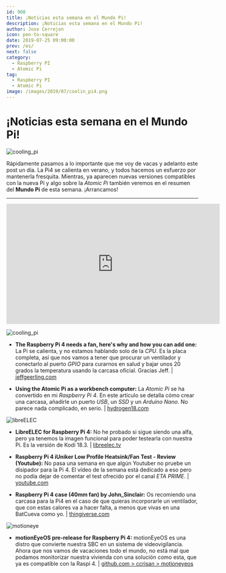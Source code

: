 ```yaml
---
id: 908
title: ¡Noticias esta semana en el Mundo Pi!
description: ¡Noticias esta semana en el Mundo Pi!
author: Jose Cerrejon
icon: pen-to-square
date: 2019-07-25 09:00:00
prev: /es/
next: false
category:
  - Raspberry PI
  - Atomic Pi
tag:
  - Raspberry PI
  - Atomic Pi
image: /images/2019/07/coolin_pi4.png
---
```


# ¡Noticias esta semana en el Mundo Pi!

![cooling_pi](/images/2019/07/coolin_pi4.png)

Rápidamente pasamos a lo importante que me voy de vacas y adelanto este post un día. La Pi4 se calienta en verano, y todos hacemos un esfuerzo por mantenerla fresquita. Mientras, ya aparecen nuevas versiones compatibles con la nueva Pi y algo sobre la *Atomic Pi* también veremos en el resumen del **Mundo Pi** de esta semana. ¡Arrancamos!

- - -
<iframe width="560" height="315" src="https://www.youtube.com/embed/AVfvhEJ9XD0" frameborder="0" allow="accelerometer; autoplay; encrypted-media; gyroscope; picture-in-picture" allowfullscreen></iframe>

![cooling_pi](/images/2019/07/coolin_pi4.png)

* **The Raspberry Pi 4 needs a fan, here's why and how you can add one:** La Pi se calienta, y no estamos hablando solo de la *CPU*. Es la placa completa, así que nos vamos a tener que procurar un ventilador y conectarlo al puerto *GPIO* para curarnos en salud y bajar unos 20 grados la temperatura usando la carcasa oficial. Gracias Jeff. | [jeffgeerling.com](https://www.jeffgeerling.com/blog/2019/raspberry-pi-4-needs-fan-heres-why-and-how-you-can-add-one)

* **Using the Atomic Pi as a workbench computer:** La *Atomic Pi* se ha convertido en mi *Raspberry Pi 4*. En este artículo se detalla cómo crear una carcasa, añadirle un puerto *USB*, un *SSD* y un *Arduino Nano*. No parece nada complicado, en serio. | [hydrogen18.com](http://www.hydrogen18.com/blog/using-the-atomic-pi-as-a-workbench-computer.html)

![libreELEC](/images/2017/05/libreelec.png)

* **LibreELEC for Raspberry Pi 4:** No he probado si sigue siendo una alfa, pero ya tenemos la imagen funcional para poder testearla con nuestra Pi. Es la versión de Kodi 18.3. | [libreelec.tv](https://libreelec.tv/raspberry-pi-4/)

* **Raspberry Pi 4 iUniker Low Profile Heatsink/Fan Test - Review (Youtube):** No pasa una semana en que algún Youtuber no pruebe un disipador para la Pi 4. El vídeo de la semana está dedicado a eso pero no podía dejar de comentar el test ofrecido por el canal *ETA PRIME*.  | [youtube.com](https://www.youtube.com/watch?v=Wwk4HR9G51Y)

* **Raspberry Pi 4 case (40mm fan) by John_Sinclair:** Os recomiendo una carcasa para la Pi4 en el caso de que quieras incorporarle un ventilador, que con estas calores va a hacer falta, a menos que vivas en una BatCueva como yo. | [thingiverse.com](https://www.thingiverse.com/thing:3723481)

![motioneye](/images/2017/04/motionEye.png)

* **motionEyeOS pre-release for Raspberry Pi 4:** motionEyeOS es una distro que convierte nuestra SBC en un sistema de videovigilancia. Ahora que nos vamos de vacaciones todo el mundo, no está mal que podamos monitorizar nuestra vivienda con una solución como esta, que ya es compatible con la Raspi 4. | [github.com > ccrisan > motioneyeos](https://github.com/ccrisan/motioneyeos)